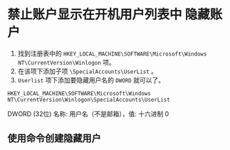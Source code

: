 # 禁止账户显示在开机用户列表中 隐藏账户

1. 找到注册表中的 `HKEY_LOCAL_MACHINE\SOFTWARE\Microsoft\Windows NT\CurrentVersion\Winlogon` 项。
2. 在该项下添加子项 `\SpecialAccounts\UserList` 。
3. `Userlist` 项下添加要隐藏用户名的 `DWORD` 就可以了。

`HKEY_LOCAL_MACHINE\SOFTWARE\Microsoft\Windows NT\CurrentVersion\Winlogon\SpecialAccounts\UserList`

DWORD (32位) 名称: 用户名（不是邮箱），值: 十六进制 0

## 使用命令创建隐藏用户
